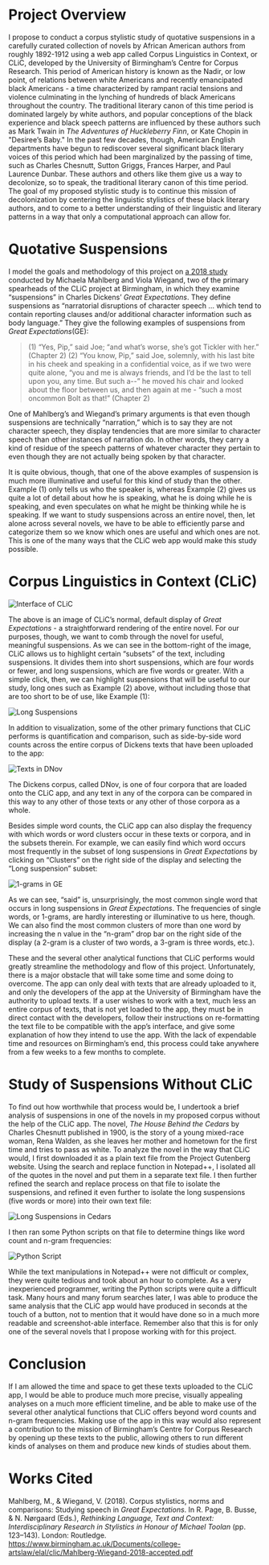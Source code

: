# Project Overview
I propose to conduct a corpus stylistic study of quotative suspensions in a carefully curated collection of novels by African American authors from roughly 1892-1912 using a web app called Corpus Linguistics in Context, or CLiC, developed by the University of Birmingham’s Centre for Corpus Research. This period of American history is known as the Nadir, or low point, of relations between white Americans and recently emancipated black Americans - a time characterized by rampant racial tensions and violence culminating in the lynching of hundreds of black Americans throughout the country. The traditional literary canon of this time period is dominated largely by white authors, and popular conceptions of the black experience and black speech patterns are influenced by these authors such as Mark Twain in *The Adventures of Huckleberry Finn*, or Kate Chopin in "Desiree’s Baby." In the past few decades, though, American English departments have begun to rediscover several significant black literary voices of this period which had been marginalized by the passing of time, such as Charles Chesnutt, Sutton Griggs, Frances Harper, and Paul Laurence Dunbar. These authors and others like them give us a way to decolonize, so to speak, the traditional literary canon of this time period. The goal of my proposed stylistic study is to continue this mission of decolonization by centering the linguistic stylistics of these black literary authors, and to come to a better understanding of their linguistic and literary patterns in a way that only a computational approach can allow for.

# Quotative Suspensions
I model the goals and methodology of this project on [a 2018 study](https://www.birmingham.ac.uk/Documents/college-artslaw/elal/clic/Mahlberg-Wiegand-2018-accepted.pdf) conducted by Michaela Mahlberg and Viola Wiegand, two of the primary spearheads of the CLiC project at Birmingham, in which they examine “suspensions” in Charles Dickens’ *Great Expectations*. They define suspensions as “narratorial disruptions of character speech … which tend to contain reporting clauses and/or additional character information such as body language.” They give the following examples of suspensions from *Great Expectations*(GE):

>(1) “Yes, Pip,” said Joe; “and what’s worse, she’s got Tickler with her.” (Chapter 2)
>(2) “You know, Pip,” said Joe, solemnly, with his last bite in his cheek and speaking in a confidential voice, as if we two were quite alone, “you and me is always friends, and I’d be the last to tell upon you, any time. But such a--” he moved his chair and looked about the floor between us, and then again at me - “such a most oncommon Bolt as that!” (Chapter 2)

One of Mahlberg’s and Wiegand’s primary arguments is that even though suspensions are technically “narration,” which is to say they are not character speech, they display tendencies that are more similar to character speech than other instances of narration do. In other words, they carry a kind of residue of the speech patterns of whatever character they pertain to even though they are not actually being spoken by that character. 

It is quite obvious, though, that one of the above examples of suspension is much more illuminative and useful for this kind of study than the other. Example (1) only tells us who the speaker is, whereas Example (2) gives us quite a lot of detail about how he is speaking, what he is doing while he is speaking, and even speculates on what he might be thinking while he is speaking. If we want to study suspensions across an entire novel, then, let alone across several novels, we have to be able to efficiently parse and categorize them so we know which ones are useful and which ones are not. This is one of the many ways that the CLiC web app would make this study possible.

# Corpus Linguistics in Context (CLiC)

![Interface of CLiC](interface_view.png)

The above is an image of CLiC’s normal, default display of *Great Expectations* - a straightforward rendering of the entire novel. For our purposes, though, we want to comb through the novel for useful, meaningful suspensions. As we can see in the bottom-right of the image, CLiC allows us to highlight certain “subsets” of the text, including suspensions. It divides them into short suspensions, which are four words or fewer, and long suspensions, which are five words or greater. With a simple click, then, we can highlight suspensions that will be useful to our study, long ones such as Example (2) above, without including those that are too short to be of use, like Example (1):

![Long Suspensions](long_suspensions_in_ge.png)

In addition to visualization, some of the other primary functions that CLiC performs is quantification and comparison, such as side-by-side word counts across the entire corpus of Dickens texts that have been uploaded to the app:

![Texts in DNov](texts_in_dnov.png)

The Dickens corpus, called DNov, is one of four corpora that are loaded onto the CLiC app, and any text in any of the corpora can be compared in this way to any other of those texts or any other of those corpora as a whole.

Besides simple word counts, the CLiC app can also display the frequency with which words or word clusters occur in these texts or corpora, and in the subsets therein. For example, we can easily find which word occurs most frequently in the subset of long suspensions in *Great Expectations* by clicking on “Clusters” on the right side of the display and selecting the “Long suspension” subset:

![1-grams in GE](one_grams_in_ge.png)

As we can see, “said” is, unsurprisingly, the most common single word that occurs in long suspensions in *Great Expectations*. The frequencies of single words, or 1-grams, are hardly interesting or illuminative to us here, though. We can also find the most common clusters of more than one word by increasing the n value in the “n-gram” drop bar on the right side of the display (a 2-gram is a cluster of two words, a 3-gram is three words, etc.). 

These and the several other analytical functions that CLiC performs would greatly streamline the methodology and flow of this project. Unfortunately, there is a major obstacle that will take some time and some doing to overcome. The app can only deal with texts that are already uploaded to it, and only the developers of the app at the University of Birmingham have the authority to upload texts. If a user wishes to work with a text, much less an entire corpus of texts, that is not yet loaded to the app, they must be in direct contact with the developers, follow their instructions on re-formatting the text file to be compatible with the app’s interface, and give some explanation of how they intend to use the app. With the lack of expendable time and resources on Birmingham’s end, this process could take anywhere from a few weeks to a few months to complete.

# Study of Suspensions Without CLiC

To find out how worthwhile that process would be, I undertook a brief analysis of suspensions in one of the novels in my proposed corpus without the help of the CLiC app. The novel, *The House Behind the Cedars* by Charles Chesnutt published in 1900, is the story of a young mixed-race woman, Rena Walden, as she leaves her mother and hometown for the first time and tries to pass as white. To analyze the novel in the way that CLiC would, I first downloaded it as a plain text file from the Project Gutenberg website. Using the search and replace function in Notepad++, I isolated all of the quotes in the novel and put them in a separate text file. I then further refined the search and replace process on that file to isolate the suspensions, and refined it even further to isolate the long suspensions (five words or more) into their own text file:

![Long Suspensions in *Cedars*](cedars_long_suspensions.png)

I then ran some Python scripts on that file to determine things like word count and n-gram frequencies:

![Python Script](python_script.png)

While the text manipulations in Notepad++ were not difficult or complex, they were quite tedious and took about an hour to complete. As a very inexperienced programmer, writing the Python scripts were quite a difficult task. Many hours and many forum searches later, I was able to produce the same analysis that the CLiC app would have produced in seconds at the touch of a button, not to mention that it would have done so in a much more readable and screenshot-able interface. Remember also that this is for only one of the several novels that I propose working with for this project. 

# Conclusion

If I am allowed the time and space to get these texts uploaded to the CLiC app, I would be able to produce much more precise, visually appealing analyses on a much more efficient timeline, and be able to make use of the several other analytical functions that CLiC offers beyond word counts and n-gram frequencies. Making use of the app in this way would also represent a contribution to the mission of Birmingham’s Centre for Corpus Research by opening up these texts to the public, allowing others to run different kinds of analyses on them and produce new kinds of studies about them.

# Works Cited
Mahlberg, M., & Wiegand, V. (2018). Corpus stylistics, norms and comparisons: Studying speech in *Great
Expectations*. In R. Page, B. Busse, & N. Nørgaard (Eds.), *Rethinking Language, Text and Context: Interdisciplinary
Research in Stylistics in Honour of Michael Toolan* (pp. 123–143). London: Routledge.
https://www.birmingham.ac.uk/Documents/college-artslaw/elal/clic/Mahlberg-Wiegand-2018-accepted.pdf
